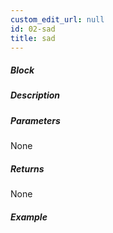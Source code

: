 ```yaml
---
custom_edit_url: null
id: 02-sad
title: sad
---
```


##### Block

<!-- image -->

##### Description

<!-- description -->

##### Parameters

None <!-- image -->

##### Returns

None

##### Example

<!-- image -->
